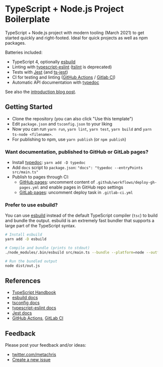 # TypeScript + Node.js Project Boilerplate

TypeScript + Node.js project with modern tooling (March 2021) to get started quickly and right-footed. Ideal for quick projects as well as npm packages.

Batteries included:

* TypeScript 4, optionally [esbuild](https://esbuild.github.io/)
* Linting with [typescript-eslint](https://github.com/typescript-eslint/typescript-eslint) ([tslint](https://palantir.github.io/tslint/) is deprecated)
* Tests with [Jest](https://jestjs.io/docs/getting-started) (and [ts-jest](https://www.npmjs.com/package/ts-jest))
* CI for testing and linting ([GitHub Actions](https://docs.github.com/en/actions) / [Gitlab CI](https://docs.gitlab.com/ee/ci/))
* Automatic API documentation with [typedoc](https://typedoc.org/guides/doccomments/)

See also the [introduction blog post](https://www.metachris.com/2021/03/bootstrapping-a-typescript-node.js-project/).


## Getting Started

* Clone the repository (you can also click "Use this template")
* Edit `package.json` and `tsconfig.json` to your liking
* Now you can run `yarn run`, `yarn lint`, `yarn test`, `yarn build` and `yarn ts-node <filename>`.
* For publishing to npm, use `yarn publish` (or `npm publish`)

### Want documentation, published to GitHub or GitLab pages?

* Install [typedoc](https://typedoc.org/guides/doccomments/): `yarn add -D typedoc`
* Add `docs` script to `package.json`: `"docs": "typedoc --entryPoints src/main.ts"`
* Publish to pages through CI:
  * [GitHub pages](https://pages.github.com/): uncomment content of `.github/workflows/deploy-gh-pages.yml` and enable pages in GitHub repo settings
  * [GitLab pages](https://docs.gitlab.com/ee/user/project/pages/): uncomment deploy task in `.gitlab-ci.yml`

### Prefer to use esbuild?

You can use [esbuild](https://esbuild.github.io/) instead of the default TypeScript compiler (`tsc`) to build and bundle the output.
esbuild is an extremely fast bundler that supports a large part of the TypeScript syntax.

```bash
# Install esbuild
yarn add -D esbuild

# Compile and bundle (prints to stdout)
./node_modules/.bin/esbuild src/main.ts --bundle --platform=node --outfile=dist/out.js

# Run the bundled output
node dist/out.js
```

## References

* [TypeScript Handbook](https://www.typescriptlang.org/docs/handbook/intro.html)
* [esbuild docs](https://esbuild.github.io/)
* [tsconfig docs](https://www.typescriptlang.org/tsconfig)
* [typescript-eslint docs](https://github.com/typescript-eslint/typescript-eslint/blob/master/docs/getting-started/linting/README.md)
* [Jest docs](https://jestjs.io/docs/getting-started)
* [GitHub Actions](https://docs.github.com/en/actions), [GitLab CI](https://docs.gitlab.com/ee/ci/)


## Feedback

Please post your feedback and/or ideas:

* [twitter.com/metachris](https://twitter.com/metachris)
* [Create a new issue](https://github.com/metachris/typescript-nodejs-boilerplate/issues)
